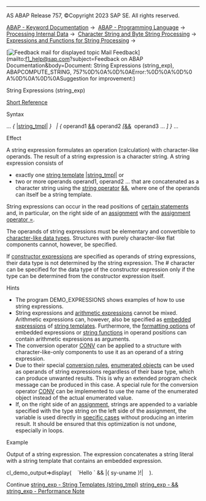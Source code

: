   

* * *

AS ABAP Release 757, ©Copyright 2023 SAP SE. All rights reserved.

[ABAP - Keyword Documentation](javascript:call_link\('abenabap.htm'\)) →  [ABAP - Programming Language](javascript:call_link\('abenabap_reference.htm'\)) →  [Processing Internal Data](javascript:call_link\('abenabap_data_working.htm'\)) →  [Character String and Byte String Processing](javascript:call_link\('abenabap_data_string.htm'\)) →  [Expressions and Functions for String Processing](javascript:call_link\('abenstring_processing_expr_func.htm'\)) → 

 [![](Mail.gif?object=Mail.gif&sap-language=EN "Feedback mail for displayed topic") Mail Feedback](mailto:f1_help@sap.com?subject=Feedback on ABAP Documentation&body=Document: String Expressions \(string_exp\), ABAPCOMPUTE_STRING, 757%0D%0A%0D%0AError:%0D%0A%0D%0
A%0D%0A%0D%0ASuggestion for improvement:)

String Expressions (string\_exp)

[Short Reference](javascript:call_link\('abenstring_exp_shortref.htm'\))

Syntax

... *{* [|string\_tmpl|](javascript:call_link\('abenstring_templates.htm'\)) *}*
  *|* *{* operand1 [&&](javascript:call_link\('abenstring_operators.htm'\)) operand2 *\[*[&&](javascript:call_link\('abenstring_operators.htm'\))  operand3 ... *\]* *}* ...

Effect

A string expression formulates an operation (calculation) with character-like operands. The result of a string expression is a character string. A string expression consists of

-   exactly one [string template](javascript:call_link\('abenstring_template_glosry.htm'\) "Glossary Entry") [|string\_tmpl|](javascript:call_link\('abenstring_templates.htm'\)) or
-   two or more operands operand1, operand2 ... that are concatenated as a character string using the [string operator](javascript:call_link\('abenstring_operator_glosry.htm'\) "Glossary Entry") [&&](javascript:call_link\('abenstring_operators.htm'\)), where one of the operands can itself be a string template.

String expressions can occur in the read positions of [certain statements](javascript:call_link\('abenexpression_positions.htm'\)) and, in particular, on the right side of an [assignment](javascript:call_link\('abenequals_string_expr.htm'\)) with the [assignment operator \=](javascript:call_link\('abenequals_operator.htm'\)).

The operands of string expressions must be elementary and convertible to [character-like data types](javascript:call_link\('abencharlike_data_type_glosry.htm'\) "Glossary Entry"). Structures with purely character-like flat components cannot, however, be specified.

If [constructor expressions](javascript:call_link\('abenconstructor_expressions.htm'\)) are specified as operands of string expressions, their data type is not determined by the string expression. The # character can be specified for the data type of the constructor expression only if the type can be determined from the constructor expression itself.

Hints

-   The program DEMO\_EXPRESSIONS shows examples of how to use string expressions.
-   String expressions and [arithmetic expressions](javascript:call_link\('abenarithmetic_expression_glosry.htm'\) "Glossary Entry") cannot be mixed. Arithmetic expressions can, however, also be specified as [embedded expressions](javascript:call_link\('abenstring_templates_expressions.htm'\)) of [string templates](javascript:call_link\('abenstring_templates.htm'\)). Furthermore, the [formatting options](javascript:call_link\('abapcompute_string_format_options.htm'\)) of embedded expressions or [string functions](javascript:call_link\('abenstring_functions.htm'\)) in operand positions can contain arithmetic expressions as arguments.
-   The conversion operator [CONV](javascript:call_link\('abenconstructor_expression_conv.htm'\)) can be applied to a structure with character-like-only components to use it as an operand of a string expression.
-   Due to their special [conversion rules](javascript:call_link\('abenconversion_enumerated.htm'\)), [enumerated objects](javascript:call_link\('abenenumerated_object_glosry.htm'\) "Glossary Entry") can be used as operands of string expressions regardless of their base type, which can produce unwanted results. This is why an extended program check message can be produced in this case. A special rule for the conversion operator [CONV](javascript:call_link\('abenconv_constructor_enum.htm'\)) can be implemented to use the name of the enumerated object instead of the actual enumerated value.
-   If, on the right side of an [assignment](javascript:call_link\('abenequals_string_expr.htm'\)), strings are appended to a variable specified with the type string on the left side of the assignment, the variable is used directly in [specific cases](javascript:call_link\('abenstring_expr_perfo.htm'\)) without producing an interim result. It should be ensured that this optimization is not undone, especially in loops.

Example

Output of a string expression. The expression concatenates a string literal with a string template that contains an embedded expression.

cl\_demo\_output=>display(
   \`Hello \` && |{ sy-uname }!|
   ).

Continue
[string\_exp - String Templates (string\_tmpl)](javascript:call_link\('abenstring_templates.htm'\))
[string\_exp - &&](javascript:call_link\('abenstring_operators.htm'\))
[string\_exp - Performance Note](javascript:call_link\('abenstring_expr_perfo.htm'\))